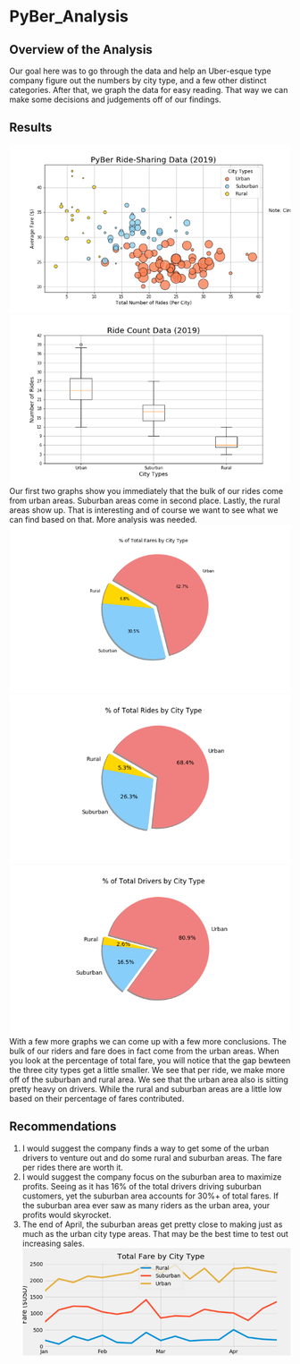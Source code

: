 # PyBer_Analysis
## Overview of the Analysis
Our goal here was to go through the data and help an Uber-esque type company figure out the numbers by city type, and a few other distinct categories. After that, we graph the data for easy reading. That way we can make some decisions and judgements off of our findings.
## Results
![ScatterPlot](https://github.com/Aceofhearts1/PyBer_Analysis/blob/main/analysis/Fig1.png)
![BoxAndWhsikerPlot](https://github.com/Aceofhearts1/PyBer_Analysis/blob/main/analysis/Fig2.png)
Our first two graphs show you immediately that the bulk of our rides come from urban areas. Suburban areas come in second place. Lastly, the rural areas show up. That is interesting and of course we want to see what we can find based on that. More analysis was needed.
![PieTotalFares](https://github.com/Aceofhearts1/PyBer_Analysis/blob/main/analysis/Fig5.png)
![PieTotalRides](https://github.com/Aceofhearts1/PyBer_Analysis/blob/main/analysis/Fig6.png)
![PieTotalDrivers](https://github.com/Aceofhearts1/PyBer_Analysis/blob/main/analysis/Fig7.png)
With a few more graphs we can come up with a few more conclusions. The bulk of our riders and fare does in fact come from the urban areas. When you look at the percentage of total fare, you will notice that the gap bewteen the three city types get a little smaller. We see that per ride, we make more off of the suburban and rural area. We see that the urban area also is sitting pretty heavy on drivers. While the rural and suburban areas are a little low based on their percentage of fares contributed.
## Recommendations
1. I would suggest the company finds a way to get some of the urban drivers to venture out and do some rural and suburban areas. The fare per rides there are worth it.
2. I would suggest the company focus on the suburban area to maximize profits. Seeing as it has 16% of the total drivers driving suburban customers, yet the suburban area accounts for 30%+ of total fares. If the suburban area ever saw as many riders as the urban area, your profits would skyrocket.
3. The end of April, the suburban areas get pretty close to making just as much as the urban city type areas. That may be the best time to test out increasing sales.
![LineChart](https://github.com/Aceofhearts1/PyBer_Analysis/blob/main/analysis/PyBer_fare_summary.png)
